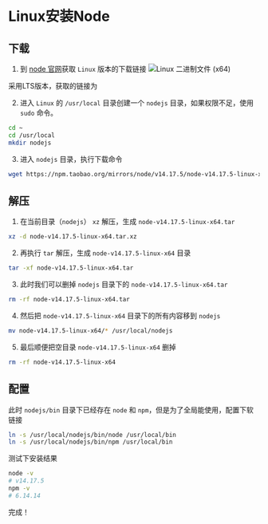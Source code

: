 # Linux安装Node

## 下载

1. 到 [node 官网](http://nodejs.cn/download/)获取 `Linux` 版本的下载链接
![Linux 二进制文件 (x64)](/img/linux-1.png)

采用LTS版本，获取的链接为 <base-tag text="https://npm.taobao.org/mirrors/node/v14.17.5/node-v14.17.5-linux-x64.tar.xz"></base-tag>

2. 进入 `Linux` 的 `/usr/local` 目录创建一个 `nodejs` 目录，如果权限不足，使用 `sudo` 命令。
```bash
cd ~
cd /usr/local
mkdir nodejs
```

3. 进入 `nodejs` 目录，执行下载命令
```bash
wget https://npm.taobao.org/mirrors/node/v14.17.5/node-v14.17.5-linux-x64.tar.xz
```
## 解压

1. 在当前目录（`nodejs`） `xz` 解压，生成 `node-v14.17.5-linux-x64.tar`
```bash
xz -d node-v14.17.5-linux-x64.tar.xz
```

2. 再执行 `tar` 解压，生成 `node-v14.17.5-linux-x64` 目录
```bash
tar -xf node-v14.17.5-linux-x64.tar
```

3. 此时我们可以删掉 `nodejs` 目录下的 `node-v14.17.5-linux-x64.tar`
```bash
rm -rf node-v14.17.5-linux-x64.tar
```

4. 然后把 `node-v14.17.5-linux-x64` 目录下的所有内容移到 `nodejs`
```bash
mv node-v14.17.5-linux-x64/* /usr/local/nodejs
```

5. 最后顺便把空目录 `node-v14.17.5-linux-x64` 删掉
```bash
rm -rf node-v14.17.5-linux-x64
```
## 配置
此时 `nodejs/bin` 目录下已经存在 `node` 和 `npm`，但是为了全局能使用，配置下软链接
```bash
ln -s /usr/local/nodejs/bin/node /usr/local/bin
ln -s /usr/local/nodejs/bin/npm /usr/local/bin
```
测试下安装结果
```bash
node -v
# v14.17.5
npm -v
# 6.14.14 
```
完成！